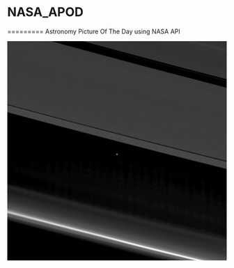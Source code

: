 # NASA_APOD
=========
Astronomy Picture Of The Day using NASA API

![APOD](https://raw.githubusercontent.com/rajatgoyal715/NASA_APOD/master/apod.jpg)
